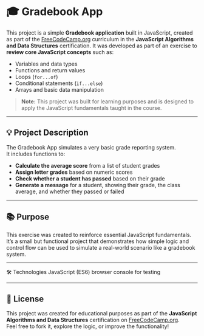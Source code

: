 # 🎓 Gradebook App

This project is a simple **Gradebook application** built in JavaScript, created as part of the [FreeCodeCamp.org](https://www.freecodecamp.org) curriculum in the **JavaScript Algorithms and Data Structures** certification.
It was developed as part of an exercise to **review core JavaScript concepts** such as:

- Variables and data types  
- Functions and return values  
- Loops (`for...of`)
- Conditional statements (`if...else`)
- Arrays and basic data manipulation

> **Note:** This project was built for learning purposes and is designed to apply the JavaScript fundamentals taught in the course.


---

## 💡 Project Description

The Gradebook App simulates a very basic grade reporting system.  
It includes functions to:

- **Calculate the average score** from a list of student grades  
- **Assign letter grades** based on numeric scores  
- **Check whether a student has passed** based on their grade  
- **Generate a message** for a student, showing their grade, the class average, and whether they passed or failed

---

## 📚 Purpose

This exercise was created to reinforce essential JavaScript fundamentals.
It’s a small but functional project that demonstrates how simple logic and control flow can be used to simulate a real-world scenario like a gradebook system.

---

🛠️ Technologies
JavaScript (ES6)
browser console for testing

---

## 📝 License

This project was created for educational purposes as part of the **JavaScript Algorithms and Data Structures** certification on [FreeCodeCamp.org](https://www.freecodecamp.org).  
Feel free to fork it, explore the logic, or improve the functionality!

